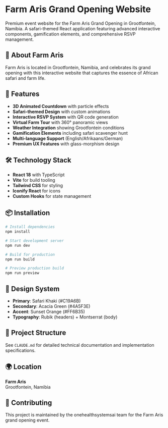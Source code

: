 # Farm Aris Grand Opening Website

Premium event website for the Farm Aris Grand Opening in Grootfontein, Namibia. A safari-themed React application featuring advanced interactive components, gamification elements, and comprehensive RSVP management.

## 🌿 About Farm Aris

Farm Aris is located in Grootfontein, Namibia, and celebrates its grand opening with this interactive website that captures the essence of African safari and farm life.

## 🚀 Features

- **3D Animated Countdown** with particle effects
- **Safari-themed Design** with custom animations
- **Interactive RSVP System** with QR code generation
- **Virtual Farm Tour** with 360° panoramic views
- **Weather Integration** showing Grootfontein conditions
- **Gamification Elements** including safari scavenger hunt
- **Multi-language Support** (English/Afrikaans/German)
- **Premium UX Features** with glass-morphism design

## 🛠 Technology Stack

- **React 18** with TypeScript
- **Vite** for build tooling
- **Tailwind CSS** for styling
- **Iconify React** for icons
- **Custom Hooks** for state management

## 📦 Installation

```bash
# Install dependencies
npm install

# Start development server
npm run dev

# Build for production
npm run build

# Preview production build
npm run preview
```

## 🎨 Design System

- **Primary**: Safari Khaki (#C19A6B)
- **Secondary**: Acacia Green (#4A5F3E)
- **Accent**: Sunset Orange (#FF6B35)
- **Typography**: Rubik (headers) + Montserrat (body)

## 📁 Project Structure

See `CLAUDE.md` for detailed technical documentation and implementation specifications.

## 🌍 Location

**Farm Aris**  
Grootfontein, Namibia

## 👥 Contributing

This project is maintained by the onehealthsystemsai team for the Farm Aris grand opening event.
